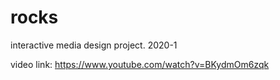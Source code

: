 # rocks
interactive media design project. 2020-1

video link:
https://www.youtube.com/watch?v=BKydmOm6zqk
